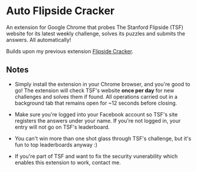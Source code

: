 # Auto Flipside Cracker

An extension for Google Chrome that probes The Stanford Flipside (TSF) website for its latest weekly challenge, solves its puzzles and submits the answers. All automatically!

Builds upon my previous extension [Flipside Cracker](https://github.com/adi3/flipside_cracker).

## Notes

+ Simply install the extension in your Chrome browser, and you're good to go! The extension will check TSF's website **once per day** for new challenges and solves them if found. All operations carried out in a background tab that remains open for ~12 seconds before closing.

+ Make sure you're logged into your Facebook account so TSF's site registers the answers under your name. If you're not logged in, your entry will not go on TSF's leaderboard.

+ You can't win more than one shot glass through TSF's challenge, but it's fun to top leaderboards anyway :)

+ If you're part of TSF and want to fix the security vunerability which enables this extension to work, contact me.
